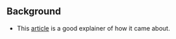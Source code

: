 ## Background
- This [article](https://www.informit.com/articles/article.aspx?p=24456) is a good explainer of how it came about.
